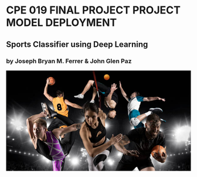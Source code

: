 # CPE 019 FINAL PROJECT PROJECT MODEL DEPLOYMENT
## Sports Classifier using Deep Learning
### by Joseph Bryan M. Ferrer & John Glen Paz
<img src="images/sportscover.jpg" width="900">
